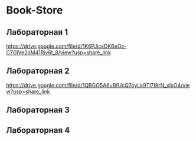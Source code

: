 # Book-Store
## Лабораторная 1
https://drive.google.com/file/d/1K6PJicxDK6eOz-C7GlVe2oM41Riv6t_8/view?usp=share_link

## Лабораторная 2
https://drive.google.com/file/d/1QBGO5A6uBfUcQ7oyLk9Tl7I8rN_xlxO4/view?usp=share_link

## Лабораторная 3


## Лабораторная 4
